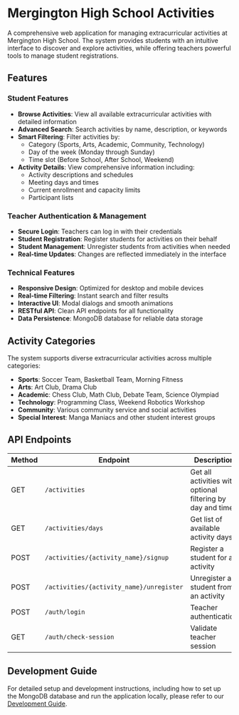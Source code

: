 # Mergington High School Activities

A comprehensive web application for managing extracurricular activities at Mergington High School. The system provides students with an intuitive interface to discover and explore activities, while offering teachers powerful tools to manage student registrations.

## Features

### Student Features
- **Browse Activities**: View all available extracurricular activities with detailed information
- **Advanced Search**: Search activities by name, description, or keywords
- **Smart Filtering**: Filter activities by:
  - Category (Sports, Arts, Academic, Community, Technology)
  - Day of the week (Monday through Sunday)
  - Time slot (Before School, After School, Weekend)
- **Activity Details**: View comprehensive information including:
  - Activity descriptions and schedules
  - Meeting days and times
  - Current enrollment and capacity limits
  - Participant lists

### Teacher Authentication & Management
- **Secure Login**: Teachers can log in with their credentials
- **Student Registration**: Register students for activities on their behalf
- **Student Management**: Unregister students from activities when needed
- **Real-time Updates**: Changes are reflected immediately in the interface

### Technical Features
- **Responsive Design**: Optimized for desktop and mobile devices
- **Real-time Filtering**: Instant search and filter results
- **Interactive UI**: Modal dialogs and smooth animations
- **RESTful API**: Clean API endpoints for all functionality
- **Data Persistence**: MongoDB database for reliable data storage

## Activity Categories

The system supports diverse extracurricular activities across multiple categories:

- **Sports**: Soccer Team, Basketball Team, Morning Fitness
- **Arts**: Art Club, Drama Club
- **Academic**: Chess Club, Math Club, Debate Team, Science Olympiad
- **Technology**: Programming Class, Weekend Robotics Workshop
- **Community**: Various community service and social activities
- **Special Interest**: Manga Maniacs and other student interest groups

## API Endpoints

| Method | Endpoint | Description |
|--------|----------|-------------|
| GET | `/activities` | Get all activities with optional filtering by day and time |
| GET | `/activities/days` | Get list of available activity days |
| POST | `/activities/{activity_name}/signup` | Register a student for an activity |
| POST | `/activities/{activity_name}/unregister` | Unregister a student from an activity |
| POST | `/auth/login` | Teacher authentication |
| GET | `/auth/check-session` | Validate teacher session |

## Development Guide

For detailed setup and development instructions, including how to set up the MongoDB database and run the application locally, please refer to our [Development Guide](../docs/how-to-develop.md).
